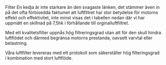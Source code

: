 Filter
En kedja är inte starkare än den svagaste länken, det stämmer även in på det ofta förbisedda faktumet att luftfiltret har stor betydelse för motorns effekt och effektivitet, inte minst visas det i tabellen nedan där vi har uppmätt en skillnad på 7,5hk i förhållande till orginalluftfiltret. 

Med ett kvalitetsfilter uppnås hög filtreringsgrad utan att för den skull hindra luftflödet och därmed begränsa motorns prestanda, oavsett varvtal eller belastning.

Våra luftfilter levereras med ett protokoll som säkerställer hög filteringsgrad i kombination med stort luftflöde.
